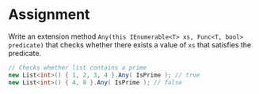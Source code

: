 # Assignment

Write an extension method `Any(this IEnumerable<T> xs, Func<T, bool> predicate)` that
checks whether there exists a value of `xs` that satisfies the predicate.

```csharp
// Checks whether list contains a prime
new List<int>() { 1, 2, 3, 4 }.Any( IsPrime ); // true
new List<int>() { 4, 8 }.Any( IsPrime ); // false
```
